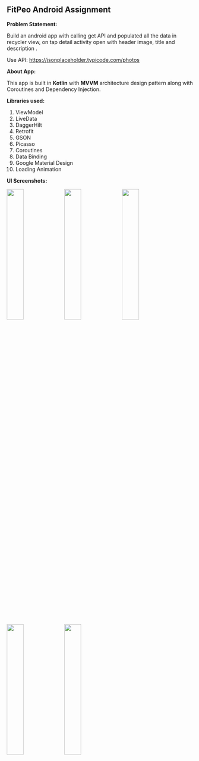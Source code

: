 <h2> FitPeo Android Assignment</h2>

<b>Problem Statement:</b>

Build an android app with calling get API and populated all the data in recycler view, on tap detail activity open with header image, title and description .

Use API: https://jsonplaceholder.typicode.com/photos

<b>About App:</b>

This app is built in <b>Kotlin</b> with <b>MVVM</b> architecture design pattern along with Coroutines and Dependency Injection. 

<b>Libraries used:</b>
1. ViewModel
2. LiveData
3. DaggerHilt
4. Retrofit
5. GSON
6. Picasso
7. Coroutines
8. Data Binding
9. Google Material Design
10. Loading Animation

<b>UI Screenshots:</b>


<img src="https://user-images.githubusercontent.com/75351694/209777097-4c9d6224-d783-4a51-bd79-717f2013a8d5.jpg" width=30% height=30%> <img src="https://user-images.githubusercontent.com/75351694/209777177-fac27af3-157a-478e-86b9-0340e98521c6.jpg" width=30% height=30%>
<img src="https://user-images.githubusercontent.com/75351694/209777227-0b0368be-c0f4-4b5a-938f-4dae745ed251.jpg" width=30% height=30%> <img src="https://user-images.githubusercontent.com/75351694/209777278-c96819cb-3ec2-4eea-a030-46e2a34cd4d6.jpg" width=30% height=30%>
<img src="https://user-images.githubusercontent.com/75351694/209777335-569e2ae3-c1b3-4865-9253-a5a8ea10b417.jpg" width=30% height=30%>
